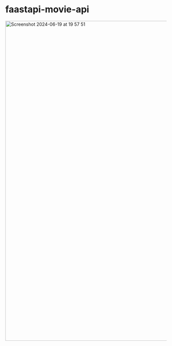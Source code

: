 # faastapi-movie-api

<img width="1000" alt="Screenshot 2024-06-19 at 19 57 51" src="https://github.com/hdarioDev/faastapi-movie-api/assets/63020855/50ec94a6-502a-4aba-ae91-40695e8db3bc">

